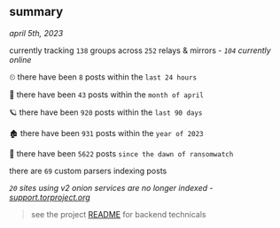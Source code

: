 
## summary
_april 5th, 2023_

currently tracking `138` groups across `252` relays & mirrors - _`104` currently online_

⏲ there have been `8` posts within the `last 24 hours`

🦈 there have been `43` posts within the `month of april`

🪐 there have been `920` posts within the `last 90 days`

🏚 there have been `931` posts within the `year of 2023`

🦕 there have been `5622` posts `since the dawn of ransomwatch`

there are `69` custom parsers indexing posts

_`20` sites using v2 onion services are no longer indexed - [support.torproject.org](https://support.torproject.org/onionservices/v2-deprecation/)_

> see the project [README](https://github.com/joshhighet/ransomwatch#ransomwatch--) for backend technicals
